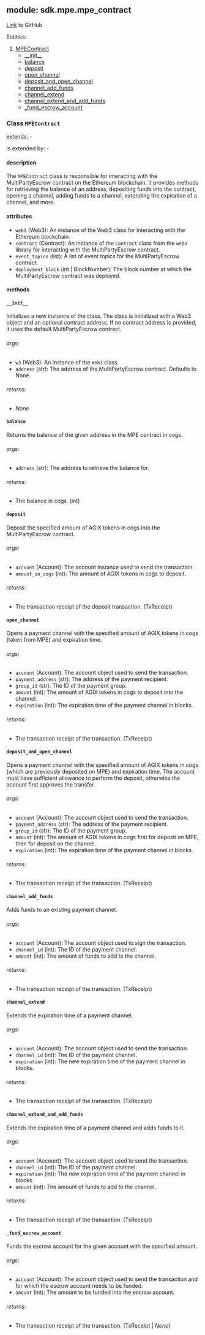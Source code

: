 ## module: sdk.mpe.mpe_contract

[Link](https://github.com/singnet/snet-sdk-python/blob/master/snet/sdk/mpe/mpe_contract.py) to GitHub

Entities:
1. [MPEContract](#class-mpecontract)
   - [\_\_init\_\_](#init)
   - [balance](#balance)
   - [deposit](#deposit)
   - [open_channel](#open-channel)
   - [deposit_and_open_channel](#deposit-and-open-channel)
   - [channel_add_funds](#channel-add-funds)
   - [channel_extend](#channel-extend)
   - [channel_extend_and_add_funds](#channel-extend-and-add-funds)
   - [_fund_escrow_account](#fund-escrow-account)

### Class `MPEContract`

extends: -

is extended by: -

#### description

The `MPEContract` class is responsible for interacting with the MultiPartyEscrow 
contract on the Ethereum blockchain. It provides methods for retrieving the balance of an address, depositing 
funds into the contract, opening a channel, adding funds to a channel, extending the expiration of a channel, and more.

#### attributes

- `web3` (Web3): An instance of the Web3 class for interacting with the Ethereum blockchain.
- `contract` (Contract): An instance of the `Contract` class from the `web3` library for interacting 
with the MultiPartyEscrow contract.
- `event_topics` (list): A list of event topics for the MultiPartyEscrow contract.
- `deployment_block` (int | BlockNumber): The block number at which the MultiPartyEscrow contract was deployed.

#### methods

#### `__init__`

Initializes a new instance of the class. The class is initialized with a Web3 object and an optional contract address. 
If no contract address is provided, it uses the default MultiPartyEscrow contract.

###### args:

- `w3` (Web3): An instance of the `Web3` class.
- `address` (str): The address of the MultiPartyEscrow contract. Defaults to None.

###### returns:

- _None_

#### `balance`

Returns the balance of the given address in the MPE contract in cogs.

###### args:

- `address` (str): The address to retrieve the balance for.

###### returns:

- The balance in cogs. (int)

#### `deposit`

Deposit the specified amount of AGIX tokens in cogs into the MultiPartyEscrow contract.

###### args:

- `account` (Account): The account instance used to send the transaction.
- `amount_in_cogs` (int): The amount of AGIX tokens in cogs to deposit.


###### returns:

- The transaction receipt of the deposit transaction. (TxReceipt)

#### `open_channel`

Opens a payment channel with the specified amount of AGIX tokens in cogs (taken from MPE) and expiration time.

###### args:

- `account` (Account): The account object used to send the transaction.
- `payment_address` (str): The address of the payment recipient.
- `group_id` (str): The ID of the payment group.
- `amount` (int): The amount of AGIX tokens in cogs to deposit into the channel.
- `expiration` (int): The expiration time of the payment channel in blocks.

###### returns:

- The transaction receipt of the transaction. (TxReceipt)

#### `deposit_and_open_channel`

Opens a payment channel with the specified amount of AGIX tokens in cogs (which are previously deposited on MPE) 
and expiration time. The account must have sufficient allowance to perform the deposit, otherwise the account 
first approves the transfer.

###### args:

- `account` (Account): The account object used to send the transaction.
- `payment_address` (str): The address of the payment recipient.
- `group_id` (str): The ID of the payment group.
- `amount` (int): The amount of AGIX tokens in cogs first for deposit on MPE, then for deposit on the channel.
- `expiration` (int): The expiration time of the payment channel in blocks.

###### returns:

- The transaction receipt of the transaction. (TxReceipt)

#### `channel_add_funds`

Adds funds to an existing payment channel.

###### args:

- `account` (Account): The account object used to sign the transaction.
- `channel_id` (int): The ID of the payment channel.
- `amount` (int): The amount of funds to add to the channel.

###### returns:

- The transaction receipt of the transaction. (TxReceipt)

#### `channel_extend`

Extends the expiration time of a payment channel.

###### args:

- `account` (Account): The account object used to send the transaction.
- `channel_id` (int): The ID of the payment channel.
- `expiration` (int): The new expiration time of the payment channel in blocks.

###### returns:

- The transaction receipt of the transaction. (TxReceipt)

#### `channel_extend_and_add_funds`

Extends the expiration time of a payment channel and adds funds to it.

###### args:

- `account` (Account): The account object used to send the transaction.
- `channel_id` (int): The ID of the payment channel.
- `expiration` (int): The new expiration time of the payment channel in blocks.
- `amount` (int): The amount of funds to add to the channel.

###### returns:

- The transaction receipt of the transaction. (TxReceipt)

#### `_fund_escrow_account`

Funds the escrow account for the given account with the specified amount.

###### args:

- `account` (Account): The account object used to send the transaction and for which 
the escrow account needs to be funded.
- `amount` (int): The amount to be funded into the escrow account.

###### returns:

- The transaction receipt of the transaction. (TxReceipt | _None_)

